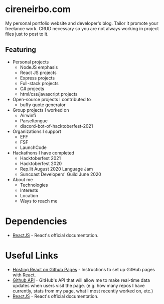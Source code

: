# cireneirbo.com
My personal portfolio website and developer's blog. Tailor it promote your freelance work. CRUD necessary so you are not always working in project files just to post to it.

## Featuring
* Personal projects
    * NodeJS emphasis
    * React JS projects
    * Express projects
    * Full-stack projects
    * C# projects
    * html/css/javascript projects
* Open-source projects I contributed to
    * buffy quote generator
* Group projects I worked on
    * Airwinfi
    * Parseltongue
    * discord-bot-of-hacktoberfest-2021
* Organizations I support
    * EFF
    * FSF
    * LaunchCode
* Hackathons I have completed
   * Hacktoberfest 2021
   * Hacktoberfest 2020
   * Rep.lit August 2020 Language Jam
   * Suncoast Developers' Guild June 2020
* About me
   * Technologies
   * Interests
   * Location
   * Ways to reach me

# Dependencies
* [ReactJS](https://reactjs.org/) - React's official documentation.

# Useful Links
* [Hosting React on Github Pages](https://betterprogramming.pub/how-to-host-your-react-app-on-github-pages-for-free-919ad201a4cb) - Instructions to set up GitHub pages with React.
* [Github API](https://docs.github.com/en/rest/overview/resources-in-the-rest-api) - GitHub's API that will allow me to make real-time data updates when users visit the page. (e.g. how many repos I have currently, stats from my page, what I most recently worked on, etc.)
* [ReactJS](https://reactjs.org/) - React's official documentation.
